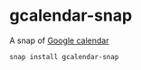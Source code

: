 # gcalendar-snap

A snap of [Google calendar](https://calendar.google.com/)

```
snap install gcalendar-snap
```
